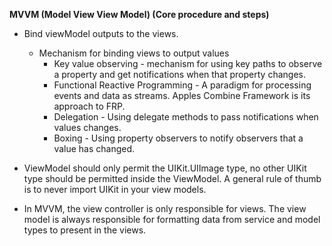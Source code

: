 
**MVVM (Model View View Model) (Core procedure and steps)**

* Bind viewModel outputs to the views.
    * Mechanism for binding views to output values 
        * Key value observing - mechanism for using key paths to observe a property and get notifications when that property changes.
        * Functional Reactive Programming - A paradigm for processing events and data as streams. Apples Combine Framework is its approach to FRP.
        * Delegation - Using delegate methods to pass notifications when values changes.
        * Boxing - Using property observers to notify observers that a value has changed.
        
* ViewModel should only permit the UIKit.UIImage type, no other UIKit type should be permitted inside the ViewModel.
  A general rule of thumb is to never import UIKit in your view models.
* In MVVM, the view controller is only responsible for views. The view model is always responsible for formatting data from service and model types to present in the views.
